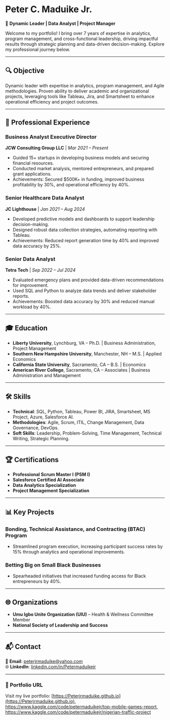 # Peter C. Maduike Jr.

🎯 **Dynamic Leader | Data Analyst | Project Manager**

Welcome to my portfolio! I bring over 7 years of expertise in analytics, program management, and cross-functional leadership, driving impactful results through strategic planning and data-driven decision-making. Explore my professional journey below.

---

## 🔍 Objective

Dynamic leader with expertise in analytics, program management, and Agile methodologies. Proven ability to deliver academic and organizational projects, leveraging tools like Tableau, Jira, and Smartsheet to enhance operational efficiency and project outcomes.

---

## 💼 Professional Experience

### **Business Analyst Executive Director**  
**JCW Consulting Group LLC** | *Mar 2021 – Present*  
- Guided 15+ startups in developing business models and securing financial resources.  
- Conducted market analysis, mentored entrepreneurs, and prepared grant applications.  
- Achievements: Secured $500K+ in funding, improved business profitability by 30%, and operational efficiency by 40%.

### **Senior Healthcare Data Analyst**  
**JC Lighthouse** | *Jan 2021 – Aug 2024*  
- Developed predictive models and dashboards to support leadership decision-making.  
- Designed robust data collection strategies, automating reporting with Tableau.  
- Achievements: Reduced report generation time by 40% and improved data accuracy by 25%.

### **Senior Data Analyst**  
**Tetra Tech** | *Sep 2022 – Jul 2024*  
- Evaluated emergency plans and provided data-driven recommendations for improvement.  
- Used SQL and Python to analyze data trends and deliver stakeholder reports.  
- Achievements: Boosted data accuracy by 30% and reduced manual workload by 40%.

---

## 🎓 Education

- **Liberty University**, Lynchburg, VA – Ph.D. | Business Administration, Project Management  
- **Southern New Hampshire University**, Manchester, NH – M.S. | Applied Economics  
- **California State University**, Sacramento, CA – B.S. | Economics  
- **American River College**, Sacramento, CA – Associates | Business Administration and Management  

---

## 🛠️ Skills

- **Technical**: SQL, Python, Tableau, Power BI, JIRA, Smartsheet, MS Project, Azure, Salesforce AI.  
- **Methodologies**: Agile, Scrum, ITIL, Change Management, Data Governance, DevOps.  
- **Soft Skills**: Leadership, Problem-Solving, Time Management, Technical Writing, Strategic Planning.

---

## 🏆 Certifications

- **Professional Scrum Master I (PSM I)**  
- **Salesforce Certified AI Associate**  
- **Data Analytics Specialization**  
- **Project Management Specialization**

---

## 📊 Key Projects

### **Bonding, Technical Assistance, and Contracting (BTAC) Program**  
- Streamlined program execution, increasing participant success rates by 15% through analytics and operational improvements.

### **Betting Big on Small Black Businesses**  
- Spearheaded initiatives that increased funding access for Black entrepreneurs by 40%.

---

## 🌐 Organizations

- **Umu Igbo Unite Organization (UIU)** – Health & Wellness Committee Member  
- **National Society of Leadership and Success**  

---

## 📬 Contact

📧 **Email**: [peterjrmaduike@yahoo.com](mailto:peterjrmaduike@yahoo.com)  
🌐 **LinkedIn**: [linkedin.com/in/Petermaduikejr](https://www.linkedin.com/in/Petermaduikejr)

---

### 🌟 Portfolio URL
Visit my live portfolio: [https://Peterjrmaduike.github.io](https://Peterjrmaduike.github.io), https://www.kaggle.com/code/petermaduikejr/top-mobile-games-report, https://www.kaggle.com/code/petermaduikejr/nigerian-traffic-project
